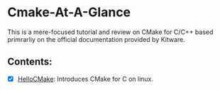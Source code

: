 # Cmake-At-A-Glance

This is a mere-focused tutorial and review on CMake for C/C++ based primrarliy on the official documentation provided by Kitware.

## Contents: 
- [x] [HelloCMake](): Introduces CMake for C on linux.

